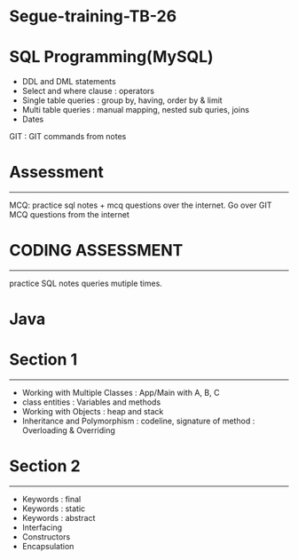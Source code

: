 # Segue-training-TB-26
# SQL Programming(MySQL)

- DDL and DML statements
- Select and where clause
	: operators
- Single table queries 
	: group by, having, order by & limit 
- Multi table queries 
	: manual mapping, nested sub quries, joins 
- Dates 


GIT 
	: GIT commands from notes 

# Assessment
----------
MCQ: practice sql notes + mcq questions over the internet. 
Go over GIT MCQ questions from the internet 

# CODING ASSESSMENT
-----------------
practice SQL notes queries mutiple times.

# Java

# Section 1
-----------
- Working with Multiple Classes 
	: App/Main with A, B, C
- class entities
	: Variables and methods 
- Working with Objects
	: heap and stack
- Inheritance and Polymorphism
	: codeline, signature of method
	: Overloading & Overriding 

# Section 2
-----------
- Keywords : final 
- Keywords : static
- Keywords : abstract 
- Interfacing 
- Constructors
- Encapsulation 











